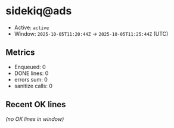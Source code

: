 # sidekiq@ads

- Active: `active`
- Window: `2025-10-05T11:20:44Z` → `2025-10-05T11:25:44Z` (UTC)

## Metrics
- Enqueued: 0
- DONE lines: 0
- errors sum: 0
- sanitize calls: 0

## Recent OK lines
_(no OK lines in window)_
